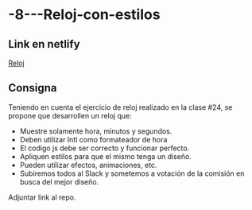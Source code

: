 # -8---Reloj-con-estilos

## Link en netlify

[Reloj](https://relojchill.netlify.app/)

## Consigna

Teniendo en cuenta el ejercicio de reloj realizado en la clase #24, se propone que desarrollen un reloj que:

- Muestre solamente hora, minutos y segundos.
- Deben utilizar Intl como formateador de hora
- El codigo js debe ser correcto y funcionar perfecto.
- Apliquen estilos para que el mismo tenga un diseño.
- Pueden utilizar efectos, animaciones, etc.
- Subiremos todos al Slack y sometemos a votación de la comisión en busca del mejor diseño.

Adjuntar link al repo.
